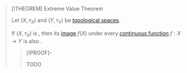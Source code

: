 >[!THEOREM] Extreme Value Theorem
>
>Let $(X, \tau_X)$ and $(Y,\tau_Y)$ be [topological spaces](../Topological%20Spaces/Topological%20Space.md).
>
>If $(X,\tau_X)$ is [](Compactness.md#^compactness-of-a-topological-space), then its [image](../../Analysis/Functions/index.md) $f(X)$ under every [continuous function](../Continuity/Continuity.md) $f: X \to Y$ is also [](Compactness.md#^compactness-of-a-subset).
>
>>[!PROOF]-
>>
>>TODO
>>
>